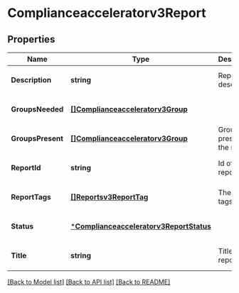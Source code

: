 # Complianceacceleratorv3Report

## Properties
Name | Type | Description | Notes
------------ | ------------- | ------------- | -------------
**Description** | **string** | Report description. | [optional] [default to null]
**GroupsNeeded** | [**[]Complianceacceleratorv3Group**](complianceacceleratorv3Group.md) |  | [optional] [default to null]
**GroupsPresent** | [**[]Complianceacceleratorv3Group**](complianceacceleratorv3Group.md) | Groups present in the reports. | [optional] [default to null]
**ReportId** | **string** | Id of the reports. | [optional] [default to null]
**ReportTags** | [**[]Reportsv3ReportTag**](reportsv3ReportTag.md) | The report tags. | [optional] [default to null]
**Status** | [***Complianceacceleratorv3ReportStatus**](complianceacceleratorv3ReportStatus.md) |  | [optional] [default to null]
**Title** | **string** | Title of the report. | [optional] [default to null]

[[Back to Model list]](../README.md#documentation-for-models) [[Back to API list]](../README.md#documentation-for-api-endpoints) [[Back to README]](../README.md)

